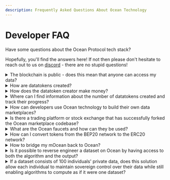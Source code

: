 ```yaml
---
description: Frequently Asked Questions About Ocean Technology
---
```


# Developer FAQ

Have some questions about the Ocean Protocol tech stack?

Hopefully, you'll find the answers here! If not then please don't hesitate to reach out to us on [discord](https://discord.gg/EdmenE7eTj) - there are no stupid questions!

<details>

<summary>The blockchain is public - does this mean that anyone can access my data?</summary>

The blockchain being public means that transaction information is transparent and can be viewed by anyone. However, your data isn't directly accessible to the public. Ocean Protocol employs various mechanisms, including encryption and access control, to safeguard your data. Access to the data is determined by the permissions you set, ensuring that only authorized users can retrieve and work with your data. So, while blockchain transactions are public, your data remains protected and accessible only to those with proper authorization.

</details>

<details>

<summary>How are datatokens created?</summary>

Datatokens are created within the Ocean Protocol ecosystem when you tokenize a dataset(convert a dataset into a fungible token that can be traded). More details, on the [datatokens page](contracts/datatokens.md)

</details>

<details>

<summary>How does the datatoken creator make money?</summary>

You can generate revenue as a dataset publisher by selling datatokens to access your published dataset. For more details, please visit the [community monetization](https://docs.oceanprotocol.com/developers/community-monetization#1.-publishing-and-selling-data) page.

</details>

<details>

<summary>Where can I find information about the number of datatokens created and track their progress?</summary>

To access this data, some technical expertise is required. You can find this information at the subgraph level. In the documentation, we provide a few examples of how to retrieve this data using JavaScript. Feel free to give it a shot by visiting this [page](https://github.com/oceanprotocol/docs/blob/node-release/developers/subgraph/list-datatokens/README.md). If it doesn't meet your requirements, don't hesitate to reach out to us on Discord.

</details>

<details>

<summary>How can developers use Ocean technology to build their own data marketplaces?</summary>

You can fork Ocean Market and then make changes as you wish. Please see the [customising your market](https://github.com/oceanprotocol/docs/blob/node-release/developers/build-a-marketplace/customising-your-market/README.md) page for details.

</details>

<details>

<summary>Is there a trading platform or stock exchange that has successfully forked the Ocean marketplace codebase?</summary>

Ocean technology is actively used by Daimler/Acentrik, deltaDAO/GAIA-X, and several other entities. You can find further details on the Ocean [ecosystem page](https://oceanprotocol.com/explore/ecosystem).

</details>

<details>

<summary>What are the Ocean faucets and how can they be used?</summary>

An Ocean faucet is a site to get (fake) OCEAN for use on a given testnet. There's an Ocean faucet for each testnet that Ocean is deployed to. The [networks](../discover/networks.md) page have more information.

</details>

<details>

<summary>How can I convert tokens from the BEP20 network to the ERC20 network?</summary>

Please follow this [tutorial](https://github.com/oceanprotocol/docs/blob/node-release/discover/networks/bridges/README.md#bnb-smart-chain-bridge) to bridge from/to BNB Smart Chain. Please double-check the addresses and make sure you are using the right smart contracts.

</details>

<details>

<summary>How to bridge my mOcean back to Ocean?</summary>

Please follow this [tutorial](https://github.com/oceanprotocol/docs/blob/node-release/discover/networks/bridges/README.md#polygon-ex-matic-bridge) to bridge to/from Polygon mainnet. Please double-check the addresses and make sure you are using the right smart contracts.

</details>

<details>

<summary>Is it possible to reverse engineer a dataset on Ocean by having access to both the algorithm and the output?</summary>

Not to our knowledge. But please, give it a shot and share the results with us 😄

PS: We offer good rewards 😇

</details>

<details>

<summary>If a dataset consists of 100 individuals' private data, does this solution allow each individual to maintain sovereign control over their data while still enabling algorithms to compute as if it were one dataset?</summary>

Yes. Each individual could publish their dataset themselves, to get a data NFT. From the data NFT, they can mint datatokens which are to access the data. They have sovereign control over this, as hold the keys to the data NFTs and datatokens, and have great flexibility in how to give others access. For example, they could send a datatoken to a DAO for the DAO can manage. Or they could grant datatoken-minting permissions to the DAO. The DAO could use this to assemble a dataset across 100 individuals. ⁣ ⁣ Learn more about Data NFTs on the [Docs](https://github.com/oceanprotocol/docs/blob/node-release/developers/contracts/data-nfts/README.md).

</details>
